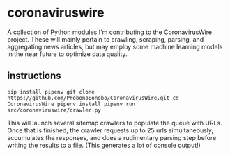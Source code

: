# coronaviruswire

A collection of Python modules I'm contributing to the CoronavirusWire project. These will mainly pertain to crawling, scraping, parsing, and aggregating news articles, but may employ some machine learning models in the near future to optimize data quality.

## instructions

`
pip install pipenv
git clone https://github.com/ProbonoBonobo/CoronavirusWire.git
cd CoronavirusWire
pipenv install
pipenv run src/coronaviruswire/crawler.py
`

This will launch several sitemap crawlers to populate the queue with URLs. Once that is finished, the crawler requests up to 25 urls simultaneously, accumulates the responses, and does a rudimentary parsing step before writing the results to a file. (This generates a lot of console output!) 


